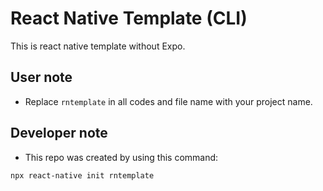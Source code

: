 # React Native Template (CLI)

This is react native template without Expo.
## User note
* Replace `rntemplate` in all codes and file name with your project name.

## Developer note
* This repo was created by using this command: 
```
npx react-native init rntemplate
```
